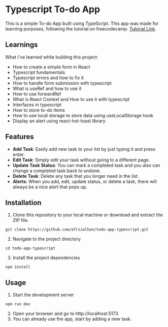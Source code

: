 # Typescript To-do App
This is a simple To-do App built using TypeScript. This app was made for learning purposes, following the tutorial on freecodecamp. <a href="https://www.freecodecamp.org/news/typescript-tutorial-for-react-developers/" target="_blank">Tutorial Link</a>.

## Learnings 
What i've learned while building this project:
- How to create a simple form in React
- Typescript fundamentals
- Typescript errors and how to fix it
- How to handle form submission with typescript
- What is useRef and how to use it
- How to use forwardRef
- What is React Context and How to use it with typescript
- Interfaces in typescript
- How to store to-do items
- How to use local storage to store data using useLocalStorage hook
- Display an alert using react-hot-toast library




## Features
- **Add Task**: Easily add new task to your list by just typing it and press enter.
- **Edit Task**: Simply edit your task without going to a different page.
- **Update Task Status**: You can mark a completed task and you also can change a completed task back to undone.
- **Delete Task**: Delete any task that you longer need in the list.
- **Alerts**: When you add, edit, update status, or delete a task, there will always be a nice alert that pops up.

## Installation
1. Clone this repository to your local machine or download and extract the ZIP file.
```shell
git clone https://github.com/afrizalhan/todo-app-typescript.git
```
2. Navigate to the project directory
```shell
cd todo-app-typescript
```
3. Install the project dependencies
```shell
npm install
```

## Usage
1. Start the development server
```shell
npm run dev
```
2. Open your browser and go to http://localhost:5173
3. You can already use the app, start by adding a new task.
